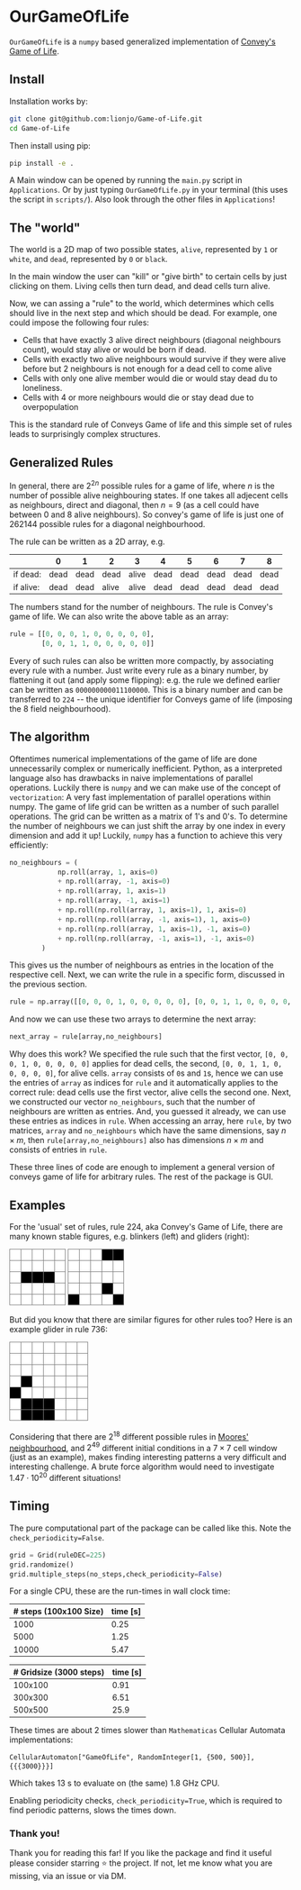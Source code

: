 # OurGameOfLife

`OurGameOfLife` is a `numpy` based generalized implementation of [Convey's Game of Life](https://en.wikipedia.org/wiki/Conway%27s_Game_of_Life).

## Install

Installation works by:
```bash
git clone git@github.com:lionjo/Game-of-Life.git
cd Game-of-Life
```
Then install using pip:
```bash
pip install -e .
```
A Main window can be opened by running the `main.py` script in `Applications`.
Or by just typing `OurGameOfLife.py` in your terminal (this uses the script in `scripts/`).
Also look through the other files in `Applications`!
## The "world"

The world is a 2D map of two possible states, `alive`, represented by `1` or `white`, and `dead`, represented by `0` or `black`.

In the main window the user can "kill" or "give birth" to certain cells by just clicking on them. Living cells then turn dead, and dead cells turn alive.

Now, we can assing a "rule" to the world, which determines which cells should live in the next step and which should be dead.
For example, one could impose the following four rules:
 - Cells that have exactly 3 alive direct neighbours (diagonal neighbours count), would stay alive or would be born if dead.
 - Cells with exactly two alive neighbours would survive if they were alive before but 2 neighbours is not enough for a dead cell to come alive
 - Cells with only one alive member would die or would stay dead du to loneliness.
 - Cells with 4 or more neighbours would die or stay dead due to overpopulation

This is the standard rule of Conveys Game of life and this simple set of rules leads to surprisingly complex structures.
## Generalized Rules

In general, there are $2^{2n}$ possible rules for a game of life, where $n$ is the number of possible alive neighbouring states.
If one takes all adjecent cells as neighbours, direct and diagonal, then $n=9$ (as a cell could have between 0 and 8 alive neighbours).
So convey's game of life is just one of 262144 possible rules for a diagonal neighbourhood.

The rule can be written as a 2D array, e.g.

|   |  0 | 1 |2|3|4|5|6|7|8|
|---|---|--|-|-|-|-|-|-|-|
| if dead:  | dead  |dead|dead|alive|dead|dead|dead|dead|dead|
| if alive:  |  dead |dead|alive|alive|dead|dead|dead|dead|dead|

The numbers stand for the number of neighbours.
The rule is Convey's game of life.
We can also write the above table as an array:
```python
rule = [[0, 0, 0, 1, 0, 0, 0, 0, 0],
        [0, 0, 1, 1, 0, 0, 0, 0, 0]]
```

Every of such rules can also be written more compactly, by associating every rule with a number.
Just write every rule as a binary number, by flattening it out (and apply some flipping):
e.g. the rule we defined earlier can be written as `000000000011100000`.
This is a binary number and can be transferred to `224` -- the unique identifier for Conveys game of life (imposing the 8 field neighbourhood).


## The algorithm

Oftentimes numerical implementations of the game of life are done unnecessarily complex or numerically inefficient.
Python, as a interpreted language also has drawbacks in naive implementations of parallel operations.
Luckily there is `numpy` and we can make use of the concept of `vectorization`: A very fast implementation of parallel operations within numpy.
The game of life grid can be written as a number of such parallel operations.
The grid can be written as a matrix of 1's and 0's.
To determine the number of neighbours we can just shift the array by one index in every dimension and add it up!
Luckily, `numpy` has a function to achieve this very efficiently:
```python
no_neighbours = (
            np.roll(array, 1, axis=0)
            + np.roll(array, -1, axis=0)
            + np.roll(array, 1, axis=1)
            + np.roll(array, -1, axis=1)
            + np.roll(np.roll(array, 1, axis=1), 1, axis=0)
            + np.roll(np.roll(array, -1, axis=1), 1, axis=0)
            + np.roll(np.roll(array, 1, axis=1), -1, axis=0)
            + np.roll(np.roll(array, -1, axis=1), -1, axis=0)
        )
```
This gives us the number of neighbours as entries in the location of the respective cell.
Next, we can write the rule in a specific form, discussed in the previous section.
```python
rule = np.array([[0, 0, 0, 1, 0, 0, 0, 0, 0], [0, 0, 1, 1, 0, 0, 0, 0, 0]])
```
And now we can use these two arrays to determine the next array:
```python
next_array = rule[array,no_neighbours]
```
Why does this work?
We specified the rule such that the first vector, `[0, 0, 0, 1, 0, 0, 0, 0, 0]` applies for dead cells, the second, `[0, 0, 1, 1, 0, 0, 0, 0, 0]`, for alive cells.
`array` consists of `0`s and `1`s, hence we can use the entries of `array` as indices for `rule` and it automatically applies to the correct rule: dead cells use the first vector, alive cells the second one.
Next, we constructed our vector `no_neighbours`, such that the number of neighbours are written as entries.
And, you guessed it already, we can use these entries as indices in `rule`.
When accessing an array, here `rule`, by two matrices, `array` and `no_neighbours`  which have the same dimensions, say $n\times m$, then `rule[array,no_neighbours]` also has dimensions $n \times m$ and consists of entries in `rule`.

These three lines of code are enough to implement a general version of conveys game of life for arbitrary rules.
The rest of the package is GUI.

## Examples

For the 'usual' set of rules, rule 224, aka Convey's Game of Life, there are many known stable figures, e.g. blinkers (left) and gliders (right):

![](statics/blinker.gif) ![](statics/spaceship.gif)

But did you know that there are similar figures for other rules too? Here is an example glider in rule 736:

![](statics/glider_736.gif)

Considering that there are $2^{18}$ different possible rules in [Moores' neighbourhood](https://en.wikipedia.org/wiki/Moore_neighborhood), and $2^{49}$ different initial conditions in a $7\times7$ cell window (just as an example), makes finding interesting patterns a very difficult and interesting challenge.
A brute force algorithm would need to investigate $1.47\cdot  10^{20}$ different situations!

## Timing

The pure computational part of the package can be called like this. Note the `check_periodicity=False`.
```python
grid = Grid(ruleDEC=225)
grid.randomize()
grid.multiple_steps(no_steps,check_periodicity=False)
```

For a single CPU, these are the run-times in wall clock time:

| # steps (100x100 Size) | time [s] |
|--|--|
| 1000| 0.25|
| 5000| 1.25|
| 10000| 5.47|

| # Gridsize (3000 steps) | time [s] |
|--|--|
| 100x100| 0.91|
| 300x300| 6.51|
| 500x500| 25.9|

These times are about 2 times slower than `Mathematicas` Cellular Automata implementations:
```
CellularAutomaton["GameOfLife", RandomInteger[1, {500, 500}], {{{3000}}}]
```
Which takes 13 s to evaluate on (the same) 1.8 GHz CPU.

Enabling periodicity checks, `check_periodicity=True`, which is required to find periodic patterns, slows the times down.

### Thank you!

Thank you for reading this far!
If you like the package and find it useful please consider starring :star: the project.
If not, let me know what you are missing, via an issue or via DM.
